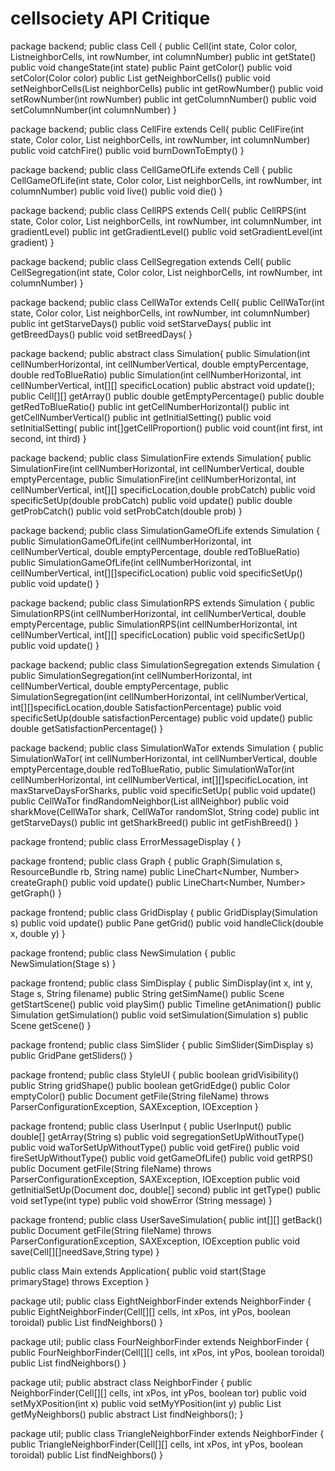 # cellsociety API Critique

package backend;
public class Cell { 
  	public Cell(int state, Color color, List<Cell>neighborCells, int rowNumber, int columnNumber) 
	public int getState() 
	public void changeState(int state) 
	public Paint getColor() 
	public void setColor(Color color) 
	public List<Cell> getNeighborCells() 
	public void setNeighborCells(List<Cell> neighborCells) 
	public int getRowNumber() 
	public void setRowNumber(int rowNumber) 
	public int getColumnNumber() 
	public void setColumnNumber(int columnNumber) 
}
 
package backend;
public class CellFire extends Cell{ 
  	public CellFire(int state, Color color, List<Cell> neighborCells, int rowNumber, int columnNumber) 
	public void catchFire() 
	public void burnDownToEmpty() 
}
 
package backend;
public class CellGameOfLife extends Cell { 
  	public CellGameOfLife(int state, Color color, List<Cell> neighborCells, int rowNumber, int columnNumber) 
	public void live() 
	public void die() 
}
 
package backend;
public class CellRPS extends Cell{ 
  	public CellRPS(int state, Color color, List<Cell> neighborCells, int rowNumber, int columnNumber, int gradientLevel) 
	public int getGradientLevel() 
	public void setGradientLevel(int gradient) 
}
 
package backend;
public class CellSegregation extends Cell{ 
  	public CellSegregation(int state, Color color, List<Cell> neighborCells, int rowNumber, int columnNumber) 
}
 
package backend;
public class CellWaTor extends Cell{ 
  	public CellWaTor(int state, Color color, List<Cell> neighborCells, int rowNumber, int columnNumber) 
	public int getStarveDays() 
	public void setStarveDays(
	public int getBreedDays() 
	public void setBreedDays(
}
 
package backend;
public abstract class Simulation{ 
  	public Simulation(int cellNumberHorizontal, int cellNumberVertical, double emptyPercentage, double redToBlueRatio) 
	public Simulation(int cellNumberHorizontal, int cellNumberVertical, int[][] specificLocation) 
	public abstract void update();
	public Cell[][] getArray() 
	public double getEmptyPercentage() 
	public double getRedToBlueRatio() 
	public int getCellNumberHorizontal() 
	public int getCellNumberVertical() 
	public int getInitialSetting() 
	public void setInitialSetting(
	public int[]getCellProportion()
	public void count(int first, int second, int third) 
}
 
package backend;
public class SimulationFire extends Simulation{ 
  	public SimulationFire(int cellNumberHorizontal, int  cellNumberVertical, double emptyPercentage, 
	public SimulationFire(int cellNumberHorizontal, int cellNumberVertical, int[][] specificLocation,double probCatch) 
	public void specificSetUp(double probCatch) 
	public void update() 
	public double getProbCatch() 
	public void setProbCatch(double prob) 
}
 
package backend;
public class SimulationGameOfLife extends Simulation { 
  	public SimulationGameOfLife(int cellNumberHorizontal, int cellNumberVertical, double emptyPercentage, double redToBlueRatio) 
	public SimulationGameOfLife(int cellNumberHorizontal, int cellNumberVertical, int[][]specificLocation) 
	public void specificSetUp() 
	public void update() 
}
 
package backend;
public class SimulationRPS extends Simulation { 
  	public SimulationRPS(int cellNumberHorizontal, int  cellNumberVertical, double emptyPercentage, 
	public SimulationRPS(int cellNumberHorizontal, int cellNumberVertical, int[][] specificLocation) 
	public void specificSetUp() 
	public void update() 
}
 
package backend;
public class SimulationSegregation extends Simulation { 
  	public SimulationSegregation(int cellNumberHorizontal, int cellNumberVertical, double emptyPercentage, 
	public SimulationSegregation(int cellNumberHorizontal, int cellNumberVertical, int[][]specificLocation,double SatisfactionPercentage) 
	public void specificSetUp(double satisfactionPercentage) 
	public void update() 
	public double getSatisfactionPercentage() 
}
 
package backend;
public class SimulationWaTor extends Simulation { 
  	public SimulationWaTor( int cellNumberHorizontal, int cellNumberVertical, double emptyPercentage,double redToBlueRatio,
	public SimulationWaTor(int cellNumberHorizontal, int cellNumberVertical, int[][]specificLocation, int maxStarveDaysForSharks,
	public void specificSetUp(
	public void update() 
	public CellWaTor findRandomNeighbor(List<Cell> allNeighbor) 
	public void sharkMove(CellWaTor shark, CellWaTor randomSlot, String code) 
	public int getStarveDays() 
	public int getSharkBreed() 
	public int getFishBreed() 
}
 
package frontend;
public class ErrorMessageDisplay { 
  }
 
package frontend;
public  class Graph { 
      public Graph(Simulation s, ResourceBundle rb, String name) 
    public LineChart<Number, Number> createGraph() 
	public void update() 
	public LineChart<Number, Number> getGraph()
}
 
package frontend;
public class GridDisplay { 
  	public GridDisplay(Simulation s) 
	public void update()
	public Pane getGrid() 
	public void handleClick(double x, double y) 
}
 
package frontend;
public class NewSimulation { 
  	public NewSimulation(Stage s)
}
 
package frontend;
public class SimDisplay { 
  	public SimDisplay(int x, int y, Stage s, String filename) 
	public String getSimName() 
	public Scene getStartScene() 
	public void playSim() 
	public Timeline getAnimation() 
	public Simulation getSimulation() 
	public void setSimulation(Simulation s) 
	public Scene getScene() 
}
 
package frontend;
public class SimSlider { 
  	public SimSlider(SimDisplay s) 
	public GridPane getSliders() 
}
 
package frontend;
public class StyleUI { 
  	public boolean gridVisibility() 
	public String gridShape() 
	public boolean getGridEdge() 
	public Color emptyColor() 
	public Document getFile(String fileName) throws ParserConfigurationException, SAXException, IOException 
}
 
package frontend;
public class UserInput { 
  	  public UserInput() 
	  public double[] getArray(String s) 
	public void segregationSetUpWithoutType() 
	public void waTorSetUpWithoutType() 
	public void getFire() 
	public void fireSetUpWithoutType() 
	  public void getGameOfLife() 
	  public void getRPS() 
	public Document getFile(String fileName) throws ParserConfigurationException, SAXException, IOException 
	public void getInitialSetUp(Document doc, double[] second) 
	public int getType() 
	public void setType(int type) 
	public void showError (String message) 
}
 
package frontend;
public class UserSaveSimulation{ 
  	public int[][] getBack()
    public Document getFile(String fileName) throws ParserConfigurationException, SAXException, IOException 
	public void save(Cell[][]needSave,String type) 
}
 
public class Main extends Application{ 
  	public void start(Stage primaryStage) throws Exception 
}
 
package util;
public class EightNeighborFinder extends NeighborFinder { 
  	public EightNeighborFinder(Cell[][] cells, int xPos, int yPos, boolean toroidal) 
	public List<Cell> findNeighbors() 
}
 
package util;
public class FourNeighborFinder extends NeighborFinder { 
  	public FourNeighborFinder(Cell[][] cells, int xPos, int yPos, boolean toroidal) 
	public List<Cell> findNeighbors() 
}
 
package util;
public abstract class NeighborFinder { 
  	public NeighborFinder(Cell[][] cells, int xPos, int yPos, boolean tor) 
	public void setMyXPosition(int x) 
	public void setMyYPosition(int y) 
	public List<Cell> getMyNeighbors() 
	public abstract List<Cell> findNeighbors();
}
 
package util;
public class TriangleNeighborFinder extends NeighborFinder { 
  	public TriangleNeighborFinder(Cell[][] cells, int xPos, int yPos, boolean toroidal) 
	public List<Cell> findNeighbors() 
}
 
